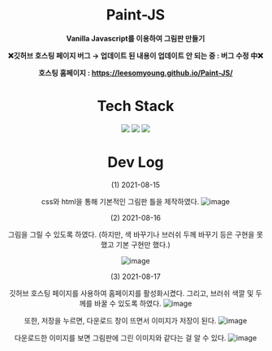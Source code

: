 <div align = "center">

# Paint-JS
  
**Vanilla Javascript를 이용하여 그림판 만들기**
  
  **❌깃허브 호스팅 페이지 버그 → 업데이트 된 내용이 업데이트 안 되는 중 : 버그 수정 中❌**
  
**호스팅 홈페이지 : https://leesomyoung.github.io/Paint-JS/**

# Tech Stack
  
<img src="https://img.shields.io/badge/HTML-E34F26?style=flat-square&logo=html5&logoColor=white"/></a>
<img src="https://img.shields.io/badge/CSS-1572B6?style=flat-square&logo=css3&logoColor=white"/></a>
<img src="https://img.shields.io/badge/Javascript-F7DF1E?style=flat-square&logo=JavaScript&logoColor=white"/></a>

# Dev Log
  
  (1) 2021-08-15

  css와 html을 통해 기본적인 그림판 틀을 제작하였다.
  ![image](https://user-images.githubusercontent.com/47571973/129481710-99edaf37-de88-4ecb-812f-dcacf0a611e6.png)

  (2) 2021-08-16

  그림을 그릴 수 있도록 하였다.
  (하지만, 색 바꾸기나 브러쉬 두께 바꾸기 등은 구현을 못했고 기본 구현만 했다.)
  
  ![image](https://user-images.githubusercontent.com/47571973/129580705-73a46eb6-3c4e-4aa5-9a6a-ce148db0574d.png)

  (3) 2021-08-17

  깃허브 호스팅 페이지를 사용하여 홈페이지를 활성화시켰다. 그리고, 브러쉬 색깔 및 두께를 바꿀 수 있도록 하였다.
![image](https://user-images.githubusercontent.com/47571973/129659016-c4a34e63-3f49-4eff-b00d-8508ecb92775.png)

  또한, 저장을 누르면, 다운로드 창이 뜨면서 이미지가 저장이 된다.
  ![image](https://user-images.githubusercontent.com/47571973/129659150-557949c6-6ec9-4580-bb17-ebb9a20321b7.png)

다운로드한 이미지를 보면 그림판에 그린 이미지와 같다는 걸 알 수 있다.
![image](https://user-images.githubusercontent.com/47571973/129659168-4cbf2799-3221-4087-9caa-391fcd12f9ed.png)

</div>
